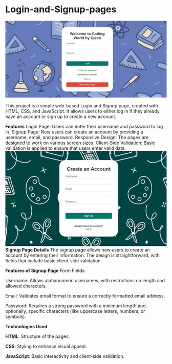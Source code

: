 # Login-and-Signup-pages

![alt text](https://github.com/Ojesh-Mundale/Login-and-Signup-pages/blob/78facbc974d21bdf764bce4df6d8071185887868/login-page.png)

This project is a simple web-based Login and Signup page, created with HTML, CSS, and JavaScript. It allows users to either log in if they already have an account or sign up to create a new account.

**Features**
Login Page: Users can enter their username and password to log in.
Signup Page: New users can create an account by providing a username, email, and password.
Responsive Design: The pages are designed to work on various screen sizes.
Client-Side Validation: Basic validation is applied to ensure that users enter valid data.
![alt text](https://github.com/Ojesh-Mundale/Login-and-Signup-pages/blob/ab2393590ec66525b48e1bf5460f67bddb20eac5/Sign-up%20page.png)
**Signup Page Details**
The signup page allows new users to create an account by entering their information. The design is straightforward, with fields that include basic client-side validation.

**Features of Signup Page**
Form Fields:

Username: Allows alphanumeric usernames, with restrictions on length and allowed characters.

Email: Validates email format to ensure a correctly formatted email address.

Password: Requires a strong password with a minimum length and, optionally, specific characters (like uppercase letters, numbers, or symbols).

**Technologies Used**

**HTML**: Structure of the pages.

**CSS**: Styling to enhance visual appeal.

**JavaScript**: Basic interactivity and client-side validation.
